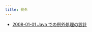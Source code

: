 ```yaml
---
title: 例外
---
```



- [2008-01-01 Java での例外処理の設計](./../../../../../d/2008/01/01/Java_での例外処理の設計.md)




